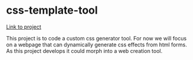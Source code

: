 # css-template-tool

<a href="https://jsfiddle.net/rooky218/6s6ueo3x/2/">Link to project</a>

This project is to code a custom css generator tool. For now we will focus on a webpage that can dynamically generate css effects from html forms. As this project develops it could morph into a web creation tool.
